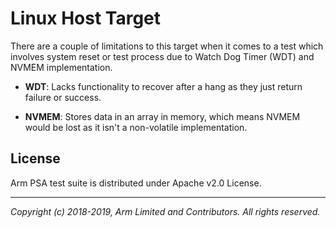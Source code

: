 # Linux Host Target

There are a couple of limitations to this target when it comes to a test which involves system reset or test process due to Watch Dog Timer (WDT) and NVMEM implementation.

- **WDT**:  Lacks functionality to recover after a hang as they just return failure or success.

- **NVMEM**: Stores data in an array in memory, which means NVMEM would be lost as it isn't a non-volatile implementation.

## License

Arm PSA test suite is distributed under Apache v2.0 License.

--------------

*Copyright (c) 2018-2019, Arm Limited and Contributors. All rights reserved.*
